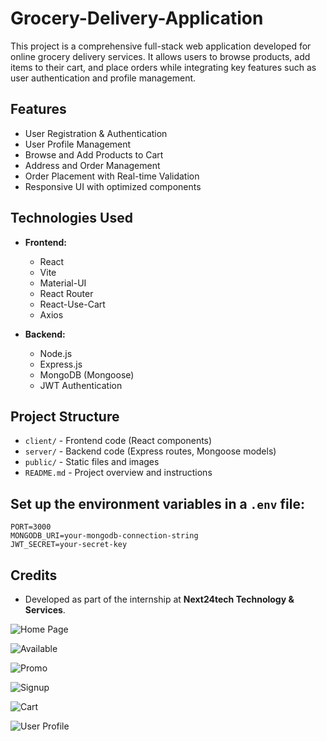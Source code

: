 # Grocery-Delivery-Application

This project is a comprehensive full-stack web application developed for online grocery delivery services. It allows users to browse products, add items to their cart, and place orders while integrating key features such as user authentication and profile management.

## Features
- User Registration & Authentication
- User Profile Management
- Browse and Add Products to Cart
- Address and Order Management
- Order Placement with Real-time Validation
- Responsive UI with optimized components

## Technologies Used
- **Frontend:**
  - React
  - Vite
  - Material-UI
  - React Router
  - React-Use-Cart
  - Axios

- **Backend:**
  - Node.js
  - Express.js
  - MongoDB (Mongoose)
  - JWT Authentication

## Project Structure
- `client/` - Frontend code (React components)
- `server/` - Backend code (Express routes, Mongoose models)
- `public/` - Static files and images
- `README.md` - Project overview and instructions

## Set up the environment variables in a `.env` file:

    PORT=3000
    MONGODB_URI=your-mongodb-connection-string
    JWT_SECRET=your-secret-key


## Credits
- Developed as part of the internship at **Next24tech Technology & Services**.


![Home Page](https://github.com/varun-chandola/Grocery-Delivery-Application/blob/main/Screenshots/Screenshot%202024-08-30%20210515.png)

![Available](https://github.com/varun-chandola/Grocery-Delivery-Application/blob/main/Screenshots/Screenshot%202024-08-30%20210644.png)

![Promo](https://github.com/varun-chandola/Grocery-Delivery-Application/blob/main/Screenshots/Screenshot%202024-08-30%20210726.png)

![Signup](https://github.com/varun-chandola/Grocery-Delivery-Application/blob/main/Screenshots/Screenshot%202024-08-30%20210803.png)

![Cart](https://github.com/varun-chandola/Grocery-Delivery-Application/blob/main/Screenshots/Screenshot%202024-08-30%20211313.png)

![User Profile](https://github.com/varun-chandola/Grocery-Delivery-Application/blob/main/Screenshots/Screenshot%202024-08-30%20211340.png)
